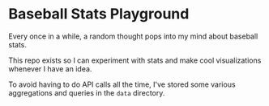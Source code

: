 # Baseball Stats Playground

Every once in a while, a random thought pops into my mind about baseball stats.

This repo exists so I can experiment with stats and make cool visualizations whenever I have an idea.

To avoid having to do API calls all the time, I've stored some various aggregations and queries in the `data` directory.
